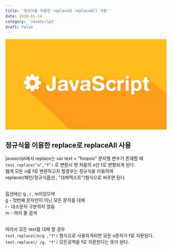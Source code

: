 ```yaml
---
title: '정규식을 이용한 replace로 replaceAll 사용'
date: 2020-01-14
category: 'JavaScript'
draft: false
---
```


![](./images/banner/javascript.png)

## 정규식을 이용한 replace로 replaceAll 사용

javascript에서 replace는
var text = "foopoo" 문자형 변수가 존재할 때  <br />
`text.replace("o","f")` 로 변환시 맨 처음의 o만 f로 변형되게 된다. <br/>
쉡게 모든 o를 f로 변환하고자 할경우는 정규식을 이용하여 <br/>
replace(/패턴/정규식옵션 , "대체텍스트")형식으로 써주면 된다 <br/>

<br />
옵션에는 g , i , m이있으며 <br />
g - 첫번째 문자만이 아닌 모든 문자를 대체 <br />
i - 대소문자 구분하지 않음 <br />
m - 여러 줄 검색  <br />

<br />

따라서 모든 text를 대체 할 경우 <br/>
`text.replace(/o/g ,"f")` 형식으로 사용하게되면 모든 o문자가 f로 치환된다. <br/>
`text.replace(/ /g, "f")` 모든공백을 f로 치환한다는 뜻이 된다. <br/>